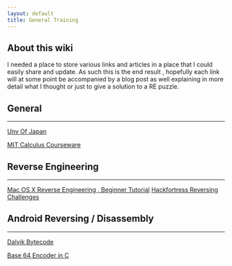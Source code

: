 ```yaml
---
layout: default
title: General Training 
---
```


## About this wiki

I needed a place to store various links and articles in a place that I could easily share
and update. As such this is the end result , hopefully each link will at some point be
accompanied by a blog post as well explaining in more detail what I thought or just
to give a solution to a RE puzzle.

## General
* * * 

[Unv Of Japan](http://i-web.i.u-tokyo.ac.jp/edu/training/ss/lecture/new-documents/Lectures/)

[MIT Calculus Courseware](http://ocw.mit.edu/resources/res-18-006-calculus-revisited-fall-2010/index.htm)

## Reverse Engineering
* * * 

[Mac OS X Reverse Engineering , Beginner Tutorial](http://reverse.put.as/wp-content/uploads/2011/02/beginners-tut-II.txt)
[Hackfortress Reversing Challenges](https://github.com/peasleer/hackfortress)

## Android Reversing / Disassembly 
* * *

[Dalvik Bytecode](http://www.netmite.com/android/mydroid/dalvik/docs/dalvik-bytecode.html)

[Base 64 Encoder in C](http://base64.sourceforge.net/b64.c)
